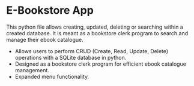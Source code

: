 # E-Bookstore App

This python file allows creating, updated, deleting or searching within a created database. 
It is meant as a bookstore clerk program to search and manage their ebook catalogue.

- Allows users to perform CRUD (Create, Read, Update, Delete) operations with a SQLite database in python.
- Designed as a bookstore clerk program for efficient ebook catalogue management.
- Expanded menu functionality.
